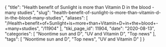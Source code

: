{
    "title": "Health benefit of Sunlight is more than Vitamin D in the blood - many studies",
    "slug": "health-benefit-of-sunlight-is-more-than-vitamin-d-in-the-blood-many-studies",
    "aliases": [
        "/Health+benefit+of+Sunlight+is+more+than+Vitamin+D+in+the+blood+-+many+studies",
        "/11904"
    ],
    "tiki_page_id": 11904,
    "date": "2020-08-13",
    "categories": [
        "Noontime sun and D",
        "UV and Vitamin D",
        "Top news"
    ],
    "tags": [
        "Noontime sun and D",
        "Top news",
        "UV and Vitamin D"
    ]
}
